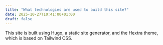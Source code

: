 ```yaml
---
title: "What technologies are used to build this site?"
date: 2025-10-27T10:41:00+01:00
draft: false
---
```

This site is built using Hugo, a static site generator, and the Hextra theme, which is based on Tailwind CSS.
